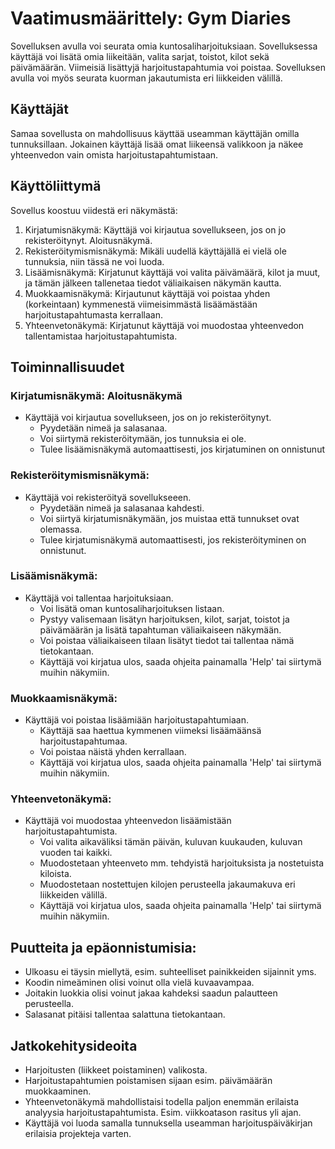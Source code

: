 # Vaatimusmäärittely: Gym Diaries

Sovelluksen avulla voi seurata omia kuntosaliharjoituksiaan. Sovelluksessa käyttäjä voi lisätä omia liikeitään, valita sarjat, toistot, kilot sekä
päivämäärän. Viimeisiä lisättyjä harjoitustapahtumia voi poistaa. Sovelluksen avulla voi myös seurata kuorman jakautumista eri liikkeiden välillä.

## Käyttäjät
Samaa sovellusta on mahdollisuus käyttää useamman käyttäjän omilla tunnuksillaan. Jokainen käyttäjä lisää omat liikeensä valikkoon ja näkee yhteenvedon vain omista harjoitustapahtumistaan.

## Käyttöliittymä
Sovellus koostuu viidestä eri näkymästä:

1. Kirjatumisnäkymä: Käyttäjä voi kirjautua sovellukseen, jos on jo rekisteröitynyt. Aloitusnäkymä.
2. Rekisteröitymismisnäkymä: Mikäli uudellä käyttäjällä ei vielä ole tunnuksia, niin tässä ne voi luoda.
3. Lisäämisnäkymä: Kirjatunut käyttäjä voi valita päivämäärä, kilot ja muut, ja tämän jälkeen tallenetaa tiedot väliaikaisen näkymän kautta.
4. Muokkaamisnäkymä: Kirjautunut käyttäjä voi poistaa yhden (korkeintaan) kymmenestä viimeisimmästä lisäämästään harjoitustapahtumasta kerrallaan.
5. Yhteenvetonäkymä: Kirjatunut käyttäjä voi muodostaa yhteenvedon tallentamistaa harjoitustapahtumista.

## Toiminnallisuudet

### Kirjatumisnäkymä: Aloitusnäkymä
* Käyttäjä voi kirjautua sovellukseen, jos on jo rekisteröitynyt.
    - Pyydetään nimeä ja salasanaa.
    - Voi siirtymä rekisteröitymään, jos tunnuksia ei ole.
    - Tulee lisäämisnäkymä automaattisesti, jos kirjatuminen on onnistunut

### Rekisteröitymismisnäkymä:
* Käyttäjä voi rekisteröityä sovellukseeen.
    - Pyydetään nimeä ja salasanaa kahdesti.
    - Voi siirtyä kirjatumisnäkymään, jos muistaa että tunnukset ovat olemassa.
    - Tulee kirjatumisnäkymä automaattisesti, jos rekisteröityminen on onnistunut.

### Lisäämisnäkymä:
* Käyttäjä voi tallentaa harjoituksiaan.
    - Voi lisätä oman kuntosaliharjoituksen listaan.
    - Pystyy valisemaan lisätyn harjoituksen, kilot, sarjat, toistot ja päivämäärän ja lisätä tapahtuman väliaikaiseen näkymään.
    - Voi poistaa väliaikaiseen tilaan lisätyt tiedot tai tallentaa nämä tietokantaan.
    - Käyttäjä voi kirjatua ulos, saada ohjeita painamalla 'Help' tai siirtymä muihin näkymiin.

### Muokkaamisnäkymä:
* Käyttäjä voi poistaa lisäämiään harjoitustapahtumiaan.
    - Käyttäjä saa haettua kymmenen viimeksi lisäämäänsä harjoitustapahtumaa.
    - Voi poistaa näistä yhden kerrallaan.
    - Käyttäjä voi kirjatua ulos, saada ohjeita painamalla 'Help' tai siirtymä muihin näkymiin.

### Yhteenvetonäkymä:
* Käyttäjä voi muodostaa yhteenvedon lisäämistään harjoitustapahtumista.
    - Voi valita aikaväliksi tämän päivän, kuluvan kuukauden, kuluvan vuoden tai kaikki.
    - Muodostetaan yhteenveto mm. tehdyistä harjoituksista ja nostetuista kiloista.
    - Muodostetaan nostettujen kilojen perusteella jakaumakuva eri liikkeiden välillä.
    - Käyttäjä voi kirjatua ulos, saada ohjeita painamalla 'Help' tai siirtymä muihin näkymiin.

## Puutteita ja epäonnistumisia:
- Ulkoasu ei täysin miellytä, esim. suhteelliset painikkeiden sijainnit yms.
- Koodin nimeäminen olisi voinut olla vielä kuvaavampaa.
- Joitakin luokkia olisi voinut jakaa kahdeksi saadun palautteen perusteella.
- Salasanat pitäisi tallentaa salattuna tietokantaan.

## Jatkokehitysideoita
- Harjoitusten (liikkeet poistaminen) valikosta.
- Harjoitustapahtumien poistamisen sijaan esim. päivämäärän muokkaaminen.
- Yhteenvetonäkymä mahdollistaisi todella paljon enemmän erilaista analyysia harjoitustapahtumista. Esim. viikkoatason rasitus yli ajan.
- Käyttäjä voi luoda samalla tunnuksella useamman harjoituspäiväkirjan erilaisia projekteja varten.
